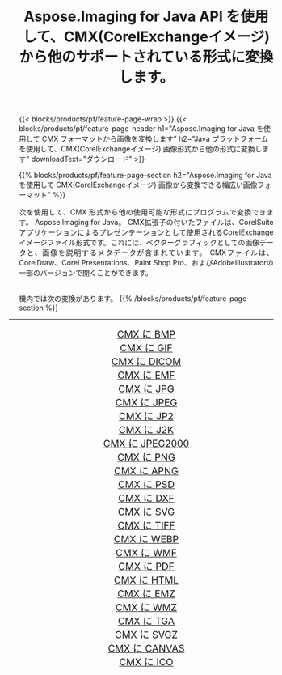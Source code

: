 ﻿---
title: Aspose.Imaging for Java API を使用して、CMX(CorelExchangeイメージ) から他のサポートされている形式に変換します。 
weight: 3920
url: /ja/java/conversion/from/cmx/ 
lang: ja
langdirlevel: 2
locales: zh-hans,ja,it,ru,de,es,fr,nl,id,lt,pl,pt,vi,tr,ko,zh-hant,ar,hi,th,sv,cs,uk,he
description: Aspose.Imaging は、Java プラットフォームを使用して CMX(CorelExchangeイメージ) から他のフォーマットに簡単に変換できます
---

{{< blocks/products/pf/feature-page-wrap >}}
{{< blocks/products/pf/feature-page-header h1="Aspose.Imaging for Java を使用して CMX フォーマットから画像を変換します" h2="Java プラットフォームを使用して、CMX(CorelExchangeイメージ) 画像形式から他の形式に変換します" downloadText="ダウンロード" >}}


{{% blocks/products/pf/feature-page-section  h2="Aspose.Imaging for Java を使用して CMX(CorelExchangeイメージ) 画像から変換できる幅広い画像フォーマット" %}}
<p align=justify>次を使用して、CMX 形式から他の使用可能な形式にプログラムで変換できます。
Aspose.Imaging for Java。 CMX拡張子の付いたファイルは、CorelSuiteアプリケーションによるプレゼンテーションとして使用されるCorelExchangeイメージファイル形式です。これには、ベクターグラフィックとしての画像データと、画像を説明するメタデータが含まれています。 CMXファイルは、CorelDraw、Corel Presentations、Paint Shop Pro、およびAdobeIllustratorの一部のバージョンで開くことができます。</p>
<br/>
機内では次の変換があります。
{{% /blocks/products/pf/feature-page-section %}}
<div class="container-fluid productfamilypage bg-gray">
    <div class="convertypes bg-gray agp-content section">
        <div class="container">
		<hr style="margin-left:-20px;"/>
		<div class="row other-converters" style="gap: 10px;font-size: 19px;text-align:center;">
		    <div class='col-md-2 other-converter remove-lp remove-rp'><a href="/imaging/ja/java/conversion/cmx-to-bmp/" style="padding:15px;">CMX に BMP</a></div><div class='col-md-2 other-converter remove-lp remove-rp'><a href="/imaging/ja/java/conversion/cmx-to-gif/" style="padding:15px;">CMX に GIF</a></div><div class='col-md-2 other-converter remove-lp remove-rp'><a href="/imaging/ja/java/conversion/cmx-to-dicom/" style="padding:15px;">CMX に DICOM</a></div><div class='col-md-2 other-converter remove-lp remove-rp'><a href="/imaging/ja/java/conversion/cmx-to-emf/" style="padding:15px;">CMX に EMF</a></div><div class='col-md-2 other-converter remove-lp remove-rp'><a href="/imaging/ja/java/conversion/cmx-to-jpg/" style="padding:15px;">CMX に JPG</a></div><div class='col-md-2 other-converter remove-lp remove-rp'><a href="/imaging/ja/java/conversion/cmx-to-jpeg/" style="padding:15px;">CMX に JPEG</a></div><div class='col-md-2 other-converter remove-lp remove-rp'><a href="/imaging/ja/java/conversion/cmx-to-jp2/" style="padding:15px;">CMX に JP2</a></div><div class='col-md-2 other-converter remove-lp remove-rp'><a href="/imaging/ja/java/conversion/cmx-to-j2k/" style="padding:15px;">CMX に J2K</a></div><div class='col-md-2 other-converter remove-lp remove-rp'><a href="/imaging/ja/java/conversion/cmx-to-jpeg2000/" style="padding:15px;">CMX に JPEG2000</a></div><div class='col-md-2 other-converter remove-lp remove-rp'><a href="/imaging/ja/java/conversion/cmx-to-png/" style="padding:15px;">CMX に PNG</a></div><div class='col-md-2 other-converter remove-lp remove-rp'><a href="/imaging/ja/java/conversion/cmx-to-apng/" style="padding:15px;">CMX に APNG</a></div><div class='col-md-2 other-converter remove-lp remove-rp'><a href="/imaging/ja/java/conversion/cmx-to-psd/" style="padding:15px;">CMX に PSD</a></div><div class='col-md-2 other-converter remove-lp remove-rp'><a href="/imaging/ja/java/conversion/cmx-to-dxf/" style="padding:15px;">CMX に DXF</a></div><div class='col-md-2 other-converter remove-lp remove-rp'><a href="/imaging/ja/java/conversion/cmx-to-svg/" style="padding:15px;">CMX に SVG</a></div><div class='col-md-2 other-converter remove-lp remove-rp'><a href="/imaging/ja/java/conversion/cmx-to-tiff/" style="padding:15px;">CMX に TIFF</a></div><div class='col-md-2 other-converter remove-lp remove-rp'><a href="/imaging/ja/java/conversion/cmx-to-webp/" style="padding:15px;">CMX に WEBP</a></div><div class='col-md-2 other-converter remove-lp remove-rp'><a href="/imaging/ja/java/conversion/cmx-to-wmf/" style="padding:15px;">CMX に WMF</a></div><div class='col-md-2 other-converter remove-lp remove-rp'><a href="/imaging/ja/java/conversion/cmx-to-pdf/" style="padding:15px;">CMX に PDF</a></div><div class='col-md-2 other-converter remove-lp remove-rp'><a href="/imaging/ja/java/conversion/cmx-to-html/" style="padding:15px;">CMX に HTML</a></div><div class='col-md-2 other-converter remove-lp remove-rp'><a href="/imaging/ja/java/conversion/cmx-to-emz/" style="padding:15px;">CMX に EMZ</a></div><div class='col-md-2 other-converter remove-lp remove-rp'><a href="/imaging/ja/java/conversion/cmx-to-wmz/" style="padding:15px;">CMX に WMZ</a></div><div class='col-md-2 other-converter remove-lp remove-rp'><a href="/imaging/ja/java/conversion/cmx-to-tga/" style="padding:15px;">CMX に TGA</a></div><div class='col-md-2 other-converter remove-lp remove-rp'><a href="/imaging/ja/java/conversion/cmx-to-svgz/" style="padding:15px;">CMX に SVGZ</a></div><div class='col-md-2 other-converter remove-lp remove-rp'><a href="/imaging/ja/java/conversion/cmx-to-canvas/" style="padding:15px;">CMX に CANVAS</a></div><div class='col-md-2 other-converter remove-lp remove-rp'><a href="/imaging/ja/java/conversion/cmx-to-ico/" style="padding:15px;">CMX に ICO</a></div>
                </div>
        </div>
    </div>
</div>
<br/>


